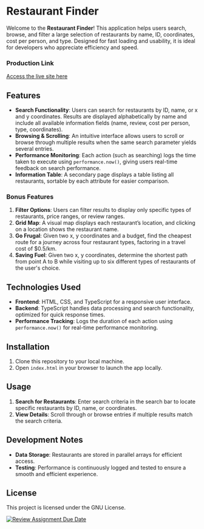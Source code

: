 # Restaurant Finder

Welcome to the **Restaurant Finder**! This application helps users search, browse, and filter a large selection of restaurants by name, ID, coordinates, cost per person, and type. Designed for fast loading and usability, it is ideal for developers who appreciate efficiency and speed.

### Production Link
[Access the live site here](https://republic-168.pages.dev)

## Features

- **Search Functionality**: Users can search for restaurants by ID, name, or x and y coordinates. Results are displayed alphabetically by name and include all available information fields (name, review, cost per person, type, coordinates).
- **Browsing & Scrolling**: An intuitive interface allows users to scroll or browse through multiple results when the same search parameter yields several entries.
- **Performance Monitoring**: Each action (such as searching) logs the time taken to execute using `performance.now()`, giving users real-time feedback on search performance.
- **Information Table**: A secondary page displays a table listing all restaurants, sortable by each attribute for easier comparison.

### Bonus Features
1. **Filter Options**: Users can filter results to display only specific types of restaurants, price ranges, or review ranges.
2. **Grid Map**: A visual map displays each restaurant’s location, and clicking on a location shows the restaurant name.
3. **Go Frugal**: Given two x, y coordinates and a budget, find the cheapest route for a journey across four restaurant types, factoring in a travel cost of $0.5/km.
4. **Saving Fuel**: Given two x, y coordinates, determine the shortest path from point A to B while visiting up to six different types of restaurants of the user's choice.

## Technologies Used

- **Frontend**: HTML, CSS, and TypeScript for a responsive user interface.
- **Backend**: TypeScript handles data processing and search functionality, optimized for quick response times.
- **Performance Tracking**: Logs the duration of each action using `performance.now()` for real-time performance monitoring.

## Installation

1. Clone this repository to your local machine.
2. Open `index.html` in your browser to launch the app locally.

## Usage

1. **Search for Restaurants**: Enter search criteria in the search bar to locate specific restaurants by ID, name, or coordinates.
2. **View Details**: Scroll through or browse entries if multiple results match the search criteria.

## Development Notes

- **Data Storage**: Restaurants are stored in parallel arrays for efficient access.
- **Testing**: Performance is continuously logged and tested to ensure a smooth and efficient experience.

## License

This project is licensed under the GNU License.


[![Review Assignment Due Date](https://classroom.github.com/assets/deadline-readme-button-22041afd0340ce965d47ae6ef1cefeee28c7c493a6346c4f15d667ab976d596c.svg)](https://classroom.github.com/a/uyBfndVC)

